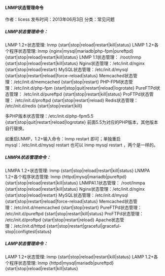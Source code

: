 
#### LNMP状态管理命令
作者：licess 发布时间：2013年06月3日 分类：常见问题

##### LNMP状态管理命令：

LNMP 1.2+状态管理: lnmp {start|stop|reload|restart|kill|status}
LNMP 1.2+各个程序状态管理: lnmp {nginx|mysql|mariadb|php-fpm|pureftpd} {start|stop|reload|restart|kill|status}
LNMP 1.1状态管理： /root/lnmp {start|stop|reload|restart|kill|status}
Nginx状态管理：/etc/init.d/nginx {start|stop|reload|restart}
MySQL状态管理：/etc/init.d/mysql {start|stop|restart|reload|force-reload|status}
Memcached状态管理：/etc/init.d/memcached {start|stop|restart}
PHP-FPM状态管理：/etc/init.d/php-fpm {start|stop|quit|restart|reload|logrotate}
PureFTPd状态管理： /etc/init.d/pureftpd {start|stop|restart|kill|status}
ProFTPd状态管理： /etc/init.d/proftpd {start|stop|restart|reload}
Redis状态管理： /etc/init.d/redis {start|stop|restart|kill}

多PHP版本状态管理：/etc/init.d/php-fpm5.5 {start|stop|quit|restart|reload|logrotate} 前面5.5为对应的PHP版本，其他版本自行替换。

如重启LNMP，1.2+输入命令：lnmp restart 即可；单独重启mysql：/etc/init.d/mysql restart 也可以 lnmp mysql restart ，两个是一样的。

##### LNMPA状态管理命令：

LNMPA 1.2+状态管理: lnmp {start|stop|reload|restart|kill|status}
LNMPA 1.2+各个程序状态管理: lnmp {httpd|mysql|mariadb|pureftpd} {start|stop|reload|restart|kill|status}
LNMPA1.1状态管理： /root/lnmpa {start|stop|reload|restart|kill|status}
Nginx状态管理：/etc/init.d/nginx {start|stop|reload|restart}
MySQL状态管理：/etc/init.d/mysql {start|stop|restart|reload|force-reload|status}
Memcached状态管理：/etc/init.d/memcached {start|stop|restart}
PureFTPd状态管理： /etc/init.d/pureftpd {start|stop|restart|kill|status}
ProFTPd状态管理： /etc/init.d/proftpd {start|stop|restart|reload}
Apache状态管理：/etc/init.d/httpd {start|stop|restart|graceful|graceful-stop|configtest|status}

##### LAMP状态管理命令：

LAMP 1.2+状态管理: lnmp {start|stop|reload|restart|kill|status}
LAMP 1.2+各个程序状态管理: lnmp {httpd|mysql|mariadb|pureftpd} {start|stop|reload|restart|kill|status}

